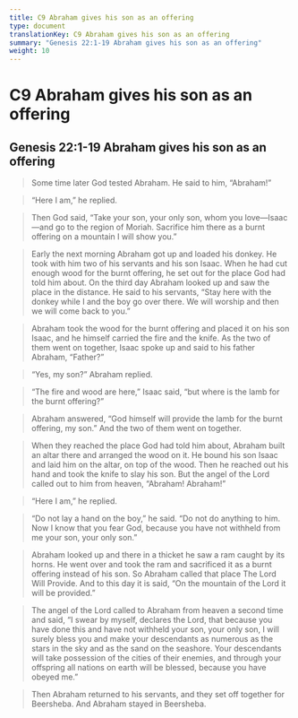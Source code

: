 ```yaml
---
title: C9 Abraham gives his son as an offering
type: document
translationKey: C9 Abraham gives his son as an offering
summary: "Genesis 22:1-19 Abraham gives his son as an offering"
weight: 10
---
```

# C9 Abraham gives his son as an offering

## Genesis 22:1-19 Abraham gives his son as an offering

>   Some time later God tested Abraham. He said to him, “Abraham!”

>   “Here I am,” he replied.

>   Then God said, “Take your son, your only son, whom you love—Isaac—and go to the region of Moriah. Sacrifice him there as a burnt offering on a mountain I will show you.”

>   Early the next morning Abraham got up and loaded his donkey. He took with him two of his servants and his son Isaac. When he had cut enough wood for the burnt offering, he set out for the place God had told him about. On the third day Abraham looked up and saw the place in the distance. He said to his servants, “Stay here with the donkey while I and the boy go over there. We will worship and then we will come back to you.”

>   Abraham took the wood for the burnt offering and placed it on his son Isaac, and he himself carried the fire and the knife. As the two of them went on together, Isaac spoke up and said to his father Abraham, “Father?”

>   “Yes, my son?” Abraham replied.

>   “The fire and wood are here,” Isaac said, “but where is the lamb for the burnt offering?”

>   Abraham answered, “God himself will provide the lamb for the burnt offering, my son.” And the two of them went on together.

>   When they reached the place God had told him about, Abraham built an altar there and arranged the wood on it. He bound his son Isaac and laid him on the altar, on top of the wood. Then he reached out his hand and took the knife to slay his son. But the angel of the Lord called out to him from heaven, “Abraham! Abraham!”

>   “Here I am,” he replied.

>   “Do not lay a hand on the boy,” he said. “Do not do anything to him. Now I know that you fear God, because you have not withheld from me your son, your only son.”

>   Abraham looked up and there in a thicket he saw a ram caught by its horns. He went over and took the ram and sacrificed it as a burnt offering instead of his son. So Abraham called that place The Lord Will Provide. And to this day it is said, “On the mountain of the Lord it will be provided.”

>   The angel of the Lord called to Abraham from heaven a second time and said, “I swear by myself, declares the Lord, that because you have done this and have not withheld your son, your only son, I will surely bless you and make your descendants as numerous as the stars in the sky and as the sand on the seashore. Your descendants will take possession of the cities of their enemies, and through your offspring all nations on earth will be blessed, because you have obeyed me.”

>   Then Abraham returned to his servants, and they set off together for Beersheba. And Abraham stayed in Beersheba.


